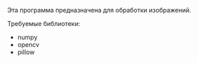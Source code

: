 Эта программа предназначена для обработки изображений.

Требуемые библиотеки:
* numpy
* opencv
* pillow